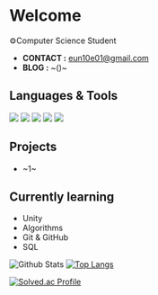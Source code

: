 # Welcome
⚙️Computer Science Student
+ **CONTACT :** eun10e01@gmail.com
+ **BLOG :** ~()~

## Languages & Tools
<img src="https://img.shields.io/badge/C%23-239120?style=for-the-badge&logo=c-sharp&logoColor=white"/> <img src="https://img.shields.io/badge/Java-f89820?style=for-the-badge&logo=java&logoColor=white"/> <img src="https://img.shields.io/badge/Python-3776AB?style=for-the-badge&logo=python&logoColor=white"/> <img src="https://img.shields.io/badge/C-00599C?style=for-the-badge&logo=c&logoColor=white"/> <img src="https://img.shields.io/badge/Unity-000000?style=for-the-badge&logo=unity&logoColor=white"/>

## Projects
+ ~1~

## Currently learning
+ Unity
+ Algorithms
+ Git & GitHub
+ SQL

![Github Stats](https://github-readme-stats.vercel.app/api?username=eun10e01&show_icons=true&theme=default)
[![Top Langs](https://github-readme-stats.vercel.app/api/top-langs/?username=eun10e01&layout=compact)](https://github.com/anuraghazra/github-readme-stats)

[![Solved.ac Profile](https://mazassumnida.wtf/api/v2/generate_badge?boj=eun10e01)](https://solved.ac/eun10e01)
